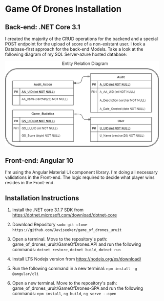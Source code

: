 # **Game Of Drones Installation**
## Back-end: .NET Core 3.1
I created the majority of the CRUD operations for the backend and a special POST endpoint for the upload of score of a non-existant user. 
I took a Database-first approach for the back-end Models. Take a look at the following diagram of my SQL Server-azure hosted database:

<img src="./ERD_game_of_drones.png">



## Front-end: Angular 10
I'm using the Angular Material UI component library. I'm doing all necessary validations in the Front-end. The logic required to decide what player wins resides in the Front-end.

## Installation Instructions
1. Install the .NET core 3.1.7 SDK from https://dotnet.microsoft.com/download/dotnet-core

2. Download Repository
`sudo git clone https://github.com/Javiseeker/game_of_drones_uruit`

3. Open a terminal. Move to the repository's path: game_of_drones_uruit/GameOfDrones.API and run the following commands:
`dotnet restore`,
`dotnet build`,
`dotnet run`

4. Install LTS Nodejs version from https://nodejs.org/es/download/

5. Run the following command in a new terminal:
`npm install -g @angular/cli`

6. Open a new terminal. Move to the repository's path: game_of_drones_uruit/GameOfDrones-SPA and run the following commands:
`npm install`,
`ng build`,
`ng serve --open`
